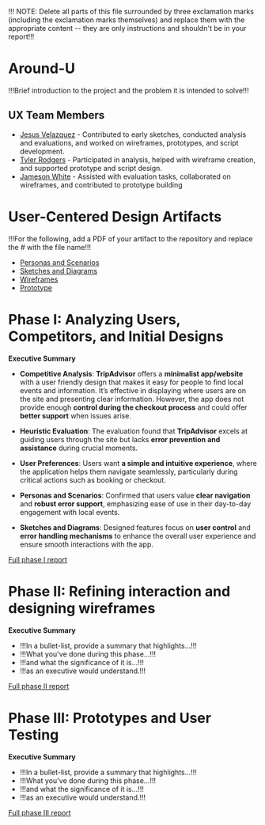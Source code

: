 !!! NOTE: Delete all parts of this file surrounded by three exclamation marks (including the exclamation marks themselves) and replace them with the appropriate content -- they are only instructions and shouldn't be in your report!!!

# Around-U

!!!Brief introduction to the project and the problem it is intended to solve!!!

## UX Team Members

* [Jesus Velazquez](https://jesus-portfolio-link.com) - Contributed to early sketches, conducted analysis and evaluations, and worked on wireframes, prototypes, and script development.
* [Tyler Rodgers](https://tyler-portfolio-link.com) - Participated in analysis, helped with wireframe creation, and supported prototype and script design.
* [Jameson White](https://jameson-portfolio-link.com) - Assisted with evaluation tasks, collaborated on wireframes, and contributed to prototype building

# User-Centered Design Artifacts
 
!!!For the following, add a PDF of your artifact to the repository and replace the # with the file name!!!

* [Personas and Scenarios](personas/)
* [Sketches and Diagrams](sketches/)
* [Wireframes](wireframes/)
* [Prototype](#)

# Phase I: Analyzing Users, Competitors, and Initial Designs

**Executive Summary**

* **Competitive Analysis**: **TripAdvisor** offers a **minimalist app/website** with a user friendly design that makes it easy for people to find local events and information. It’s effective in displaying where users are on the site and presenting clear information. However, the app does not provide enough **control during the checkout process** and could offer **better support** when issues arise.

* **Heuristic Evaluation**: The evaluation found that **TripAdvisor** excels at guiding users through the site but lacks **error prevention and assistance** during crucial moments.

* **User Preferences**: Users want **a simple and intuitive experience**, where the application helps them navigate seamlessly, particularly during critical actions such as booking or checkout. 

* **Personas and Scenarios**: Confirmed that users value **clear navigation** and **robust error support**, emphasizing ease of use in their day-to-day engagement with local events.

* **Sketches and Diagrams**: Designed features focus on **user control** and **error handling mechanisms** to enhance the overall user experience and ensure smooth interactions with the app.

[Full phase I report](phaseI/)

# Phase II: Refining interaction and designing wireframes

**Executive Summary**

* !!!In a bullet-list, provide a summary that highlights...!!!
* !!!What you've done during this phase...!!!
* !!!and what the significance of it is...!!!
* !!!as an executive would understand.!!!

[Full phase II report](phaseII/)

# Phase III: Prototypes and User Testing

**Executive Summary**

* !!!In a bullet-list, provide a summary that highlights...!!!
* !!!What you've done during this phase...!!!
* !!!and what the significance of it is...!!!
* !!!as an executive would understand.!!!

[Full phase III report](phaseIII/)
